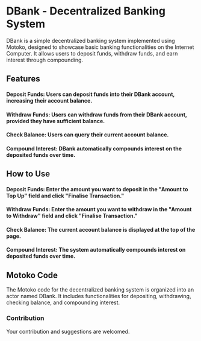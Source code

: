 # DBank - Decentralized Banking System


DBank is a simple decentralized banking system implemented using Motoko, designed to showcase basic banking functionalities on the Internet Computer. It allows users to deposit funds, withdraw funds, and earn interest through compounding.

## Features
#### Deposit Funds: Users can deposit funds into their DBank account, increasing their account balance.

#### Withdraw Funds: Users can withdraw funds from their DBank account, provided they have sufficient balance.

#### Check Balance: Users can query their current account balance.

#### Compound Interest: DBank automatically compounds interest on the deposited funds over time.

## How to Use

#### Deposit Funds: Enter the amount you want to deposit in the "Amount to Top Up" field and click "Finalise Transaction."

#### Withdraw Funds: Enter the amount you want to withdraw in the "Amount to Withdraw" field and click "Finalise Transaction."

#### Check Balance: The current account balance is displayed at the top of the page.

#### Compound Interest: The system automatically compounds interest on deposited funds over time.

## Motoko Code
The Motoko code for the decentralized banking system is organized into an actor named DBank. It includes functionalities for depositing, withdrawing, checking balance, and compounding interest.



### Contribution

Your contribution and suggestions are welcomed.

